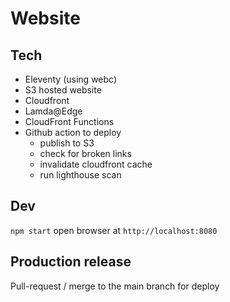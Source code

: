 # Website

## Tech 

- Eleventy (using webc)
- S3 hosted website
- Cloudfront
- Lamda@Edge 
- CloudFront Functions 
- Github action to deploy
    - publish to S3
    - check for broken links
    - invalidate cloudfront cache
    - run lighthouse scan

## Dev

`npm start` 
open browser at `http://localhost:8080`

## Production release

Pull-request / merge to the main branch for deploy
